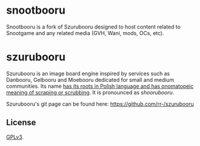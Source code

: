 # snootbooru

Snootbooru is a fork of Szurubooru designed to host content related to Snootgame and
any related media (GVH, Wani, mods, OCs, etc).

# szurubooru

Szurubooru is an image board engine inspired by services such as Danbooru,
Gelbooru and Moebooru dedicated for small and medium communities. Its name [has
its roots in Polish language and has onomatopeic meaning of scraping or
scrubbing](https://sjp.pwn.pl/sjp/;2527372). It is pronounced as *shoorubooru*.

Szurubooru's git page can be found here: https://github.com/rr-/szurubooru

## License

[GPLv3](LICENSE.md).
